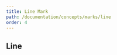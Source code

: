 ```yaml
---
title: Line Mark
path: /documentation/concepts/marks/line
order: 4
---
```


## Line

<line-tester></line-tester>
